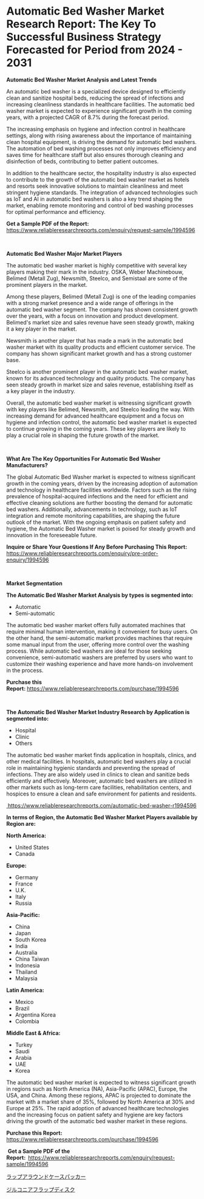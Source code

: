 <p><h1>Automatic Bed Washer Market Research Report: The Key To Successful Business Strategy Forecasted for Period from 2024 - 2031</h1></p><p><strong>Automatic Bed Washer Market Analysis and Latest Trends</strong></p>
<p><p>An automatic bed washer is a specialized device designed to efficiently clean and sanitize hospital beds, reducing the spread of infections and increasing cleanliness standards in healthcare facilities. The automatic bed washer market is expected to experience significant growth in the coming years, with a projected CAGR of 8.7% during the forecast period. </p><p>The increasing emphasis on hygiene and infection control in healthcare settings, along with rising awareness about the importance of maintaining clean hospital equipment, is driving the demand for automatic bed washers. The automation of bed washing processes not only improves efficiency and saves time for healthcare staff but also ensures thorough cleaning and disinfection of beds, contributing to better patient outcomes.</p><p>In addition to the healthcare sector, the hospitality industry is also expected to contribute to the growth of the automatic bed washer market as hotels and resorts seek innovative solutions to maintain cleanliness and meet stringent hygiene standards. The integration of advanced technologies such as IoT and AI in automatic bed washers is also a key trend shaping the market, enabling remote monitoring and control of bed washing processes for optimal performance and efficiency.</p></p>
<p><strong>Get a Sample PDF of the Report:&nbsp;</strong> <a href="https://www.reliableresearchreports.com/enquiry/request-sample/1994596">https://www.reliableresearchreports.com/enquiry/request-sample/1994596</a></p>
<p>&nbsp;</p>
<p><strong>Automatic Bed Washer Major Market Players</strong></p>
<p><p>The automatic bed washer market is highly competitive with several key players making their mark in the industry. OSKA, Weber Machinebouw, Belimed (Metall Zug), Newsmith, Steelco, and Semistaal are some of the prominent players in the market.</p><p>Among these players, Belimed (Metall Zug) is one of the leading companies with a strong market presence and a wide range of offerings in the automatic bed washer segment. The company has shown consistent growth over the years, with a focus on innovation and product development. Belimed's market size and sales revenue have seen steady growth, making it a key player in the market.</p><p>Newsmith is another player that has made a mark in the automatic bed washer market with its quality products and efficient customer service. The company has shown significant market growth and has a strong customer base.</p><p>Steelco is another prominent player in the automatic bed washer market, known for its advanced technology and quality products. The company has seen steady growth in market size and sales revenue, establishing itself as a key player in the industry.</p><p>Overall, the automatic bed washer market is witnessing significant growth with key players like Belimed, Newsmith, and Steelco leading the way. With increasing demand for advanced healthcare equipment and a focus on hygiene and infection control, the automatic bed washer market is expected to continue growing in the coming years. These key players are likely to play a crucial role in shaping the future growth of the market.</p></p>
<p>&nbsp;</p>
<p><strong>What Are The Key Opportunities For Automatic Bed Washer Manufacturers?</strong></p>
<p><p>The global Automatic Bed Washer market is expected to witness significant growth in the coming years, driven by the increasing adoption of automation and technology in healthcare facilities worldwide. Factors such as the rising prevalence of hospital-acquired infections and the need for efficient and effective cleaning solutions are further boosting the demand for automatic bed washers. Additionally, advancements in technology, such as IoT integration and remote monitoring capabilities, are shaping the future outlook of the market. With the ongoing emphasis on patient safety and hygiene, the Automatic Bed Washer market is poised for steady growth and innovation in the foreseeable future.</p></p>
<p><strong>Inquire or Share Your Questions If Any Before Purchasing This Report:</strong> <a href="https://www.reliableresearchreports.com/enquiry/pre-order-enquiry/1994596">https://www.reliableresearchreports.com/enquiry/pre-order-enquiry/1994596</a></p>
<p>&nbsp;</p>
<p><strong>Market Segmentation</strong></p>
<p><strong>The Automatic Bed Washer Market Analysis by types is segmented into:</strong></p>
<p><ul><li>Automatic</li><li>Semi-automatic</li></ul></p>
<p><p>The automatic bed washer market offers fully automated machines that require minimal human intervention, making it convenient for busy users. On the other hand, the semi-automatic market provides machines that require some manual input from the user, offering more control over the washing process. While automatic bed washers are ideal for those seeking convenience, semi-automatic washers are preferred by users who want to customize their washing experience and have more hands-on involvement in the process.</p></p>
<p><strong>Purchase this Report:&nbsp;</strong><a href="https://www.reliableresearchreports.com/purchase/1994596">https://www.reliableresearchreports.com/purchase/1994596</a></p>
<p>&nbsp;</p>
<p><strong>The Automatic Bed Washer Market Industry Research by Application is segmented into:</strong></p>
<p><ul><li>Hospital</li><li>Clinic</li><li>Others</li></ul></p>
<p><p>The automatic bed washer market finds application in hospitals, clinics, and other medical facilities. In hospitals, automatic bed washers play a crucial role in maintaining hygienic standards and preventing the spread of infections. They are also widely used in clinics to clean and sanitize beds efficiently and effectively. Moreover, automatic bed washers are utilized in other markets such as long-term care facilities, rehabilitation centers, and hospices to ensure a clean and safe environment for patients and residents.</p></p>
<p><a href="https://www.reliableresearchreports.com/automatic-bed-washer-r1994596">&nbsp;https://www.reliableresearchreports.com/automatic-bed-washer-r1994596</a></p>
<p><strong>In terms of Region, the Automatic Bed Washer Market Players available by Region are:</strong></p>
<p>
    <p> <strong> North America: </strong>
        <ul>
            <li>United States</li>
            <li>Canada</li>
        </ul>
        </p> 
    <p> <strong> Europe: </strong>
        <ul>
            <li>Germany</li>
            <li>France</li>
            <li>U.K.</li>
            <li>Italy</li>
            <li>Russia</li>
        </ul>
        </p> 
    <p> <strong> Asia-Pacific: </strong>
        <ul>
            <li>China</li>
            <li>Japan</li>
            <li>South Korea</li>
            <li>India</li>
            <li>Australia</li>
            <li>China Taiwan</li>
            <li>Indonesia</li>
            <li>Thailand</li>
            <li>Malaysia</li>
        </ul>
        </p> 
    <p> <strong> Latin America: </strong>
        <ul>
            <li>Mexico</li>
            <li>Brazil</li>
            <li>Argentina Korea</li>
            <li>Colombia</li>
        </ul>
        </p> 
    <p> <strong> Middle East & Africa: </strong>
        <ul>
            <li>Turkey</li>
            <li>Saudi</li>
            <li>Arabia</li>
            <li>UAE</li>
            <li>Korea</li>
        </ul>
    </p>
    </p>
<p><p>The automatic bed washer market is expected to witness significant growth in regions such as North America (NA), Asia-Pacific (APAC), Europe, the USA, and China. Among these regions, APAC is projected to dominate the market with a market share of 35%, followed by North America at 30% and Europe at 25%. The rapid adoption of advanced healthcare technologies and the increasing focus on patient safety and hygiene are key factors driving the growth of the automatic bed washer market in these regions.</p></p>
<p><strong>Purchase this Report: </strong><a href="https://www.reliableresearchreports.com/purchase/1994596">https://www.reliableresearchreports.com/purchase/1994596</a></p>
<p>&nbsp;<strong>Get a Sample PDF of the Report:&nbsp;&nbsp;</strong><a href="https://www.reliableresearchreports.com/enquiry/request-sample/1994596">https://www.reliableresearchreports.com/enquiry/request-sample/1994596</a></p>
<p><strong></strong></p>
<p><p><a href="https://github.com/RudyBoyer2017/Market-Research-Report-List-1/blob/main/961728345887.md">ラップアラウンドケースパッカー</a></p><p><a href="https://github.com/MosesSpinka1914/Market-Research-Report-List-1/blob/main/188700245886.md">ジルコニアフラップディスク</a></p></p>